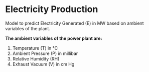 # Electricity Production 

Model to predict Electricity Generated (E) in MW based on ambient variables of the plant.

**The ambient variables of the power plant are:**

1. Temperature (T) in &deg;C
2. Ambient Pressure (P) in millibar
3. Relative Humidity (RH)
4. Exhaust Vacuum (V) in cm Hg

